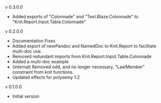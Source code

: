 v 0.3.0.0 
* Added exports of "Colonnade" and "Text.Blaze.Colonnade" to "Knit.Report.Input.Table.Colonnade"


v 0.2.0.0
* Documentation Fixes
* Added export of newPandoc and NamedDoc to Knit.Report to facilitate multi-doc use.
* Removed redundant imports from Knit.Report.Input.Table.Colonnade
* Added a multi-doc example
* (internal) Removed odd, and no longer necessary, "LastMember" constraint from knit functions. 
* Updated effects for polysemy 1.2

v 0.1.0.0  
* Initial version

